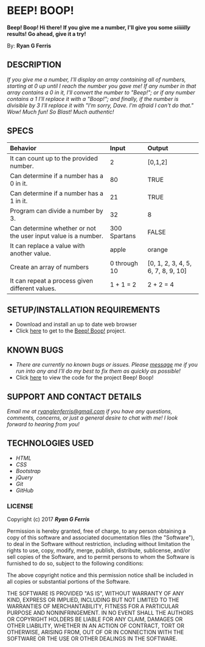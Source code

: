 # BEEP! BOOP!

**Beep! Boop! Hi there! If you give me a number, I'll give you some _siiiiilly_ results! Go ahead, give it a try!**

By: **Ryan G Ferris**

## DESCRIPTION

_If you give me a number, I'll display an array containing all of numbers, starting at 0 up until I reach the number you gave me! If any number in that array contains a 0 in it, I'll convert the number to "Beep!"; or if any number contains a 1 I'll replace it with a "Boop!"; and finally, if the number is divisible by 3 I'll replace it with "I'm sorry, Dave. I'm afraid I can't do that." Wow! Much fun! So Blast! Much authentic!_

## SPECS

| Behavior | Input | Output |  
| :------------- | :------------- | :------------- |  
| It can count up to the provided number. | 2 | [0,1,2] |  
| Can determine if a number has a 0 in it. | 80 | TRUE |  
| Can determine if a number has a 1 in it. | 21 | TRUE |  
| Program can divide a number by 3. | 32 | 8 |  
| Can determine whether or not the user input value is a number. | 300 Spartans | FALSE |  
| It can replace a value with another value. | apple | orange |  
| Create an array of numbers | 0 through 10 | [0, 1, 2, 3, 4, 5, 6, 7, 8, 9, 10] |  
| It can repeat a process given different values. | 1 + 1 = 2 | 2 + 2 = 4 |  

## SETUP/INSTALLATION REQUIREMENTS

* Download and install an up to date web browser
* Click [here](https://github.com/ryanglenferris/beep-boop.git) to get to the [Beep! Boop!](GITHUB_IO_URL) project.

## KNOWN BUGS

* _There are currently no known bugs or issues. Please [message](mailto:ryanglenferris@gmail.com) me if you run into any and I'll do my best to fix them as quickly as possible!_
* Click [here](https://github.com/ryanglenferris/beep-boop.git) to view the code for the project Beep! Boop!

## SUPPORT AND CONTACT DETAILS

_Email me at [ryanglenferris@gmail.com](mailto:ryanglenferris@gmail.com) if you have any questions, comments, concerns, or just a general desire to chat with me! I look forward to hearing from you!_

## TECHNOLOGIES USED

* _HTML_
* _CSS_
* _Bootstrap_
* _jQuery_
* _Git_
* _GitHub_

### LICENSE

Copyright (c) 2017 ****_Ryan G Ferris_****

Permission is hereby granted, free of charge, to any person obtaining a copy of this software and associated documentation files (the "Software"), to deal in the Software without restriction, including without limitation the rights to use, copy, modify, merge, publish, distribute, sublicense, and/or sell copies of the Software, and to permit persons to whom the Software is furnished to do so, subject to the following conditions:

The above copyright notice and this permission notice shall be included in all copies or substantial portions of the Software.

THE SOFTWARE IS PROVIDED "AS IS", WITHOUT WARRANTY OF ANY KIND, EXPRESS OR IMPLIED, INCLUDING BUT NOT LIMITED TO THE WARRANTIES OF MERCHANTABILITY, FITNESS FOR A PARTICULAR PURPOSE AND NONINFRINGEMENT. IN NO EVENT SHALL THE AUTHORS OR COPYRIGHT HOLDERS BE LIABLE FOR ANY CLAIM, DAMAGES OR OTHER LIABILITY, WHETHER IN AN ACTION OF CONTRACT, TORT OR OTHERWISE, ARISING FROM, OUT OF OR IN CONNECTION WITH THE SOFTWARE OR THE USE OR OTHER DEALINGS IN THE SOFTWARE.
